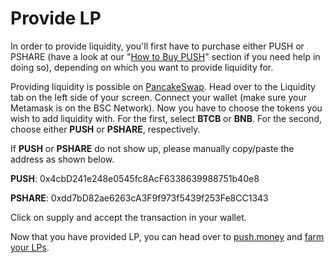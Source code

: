 # Provide LP

In order to provide liquidity, you'll first have to purchase either PUSH or PSHARE (have a look at our "[How to Buy PUSH](../welcome-start-here/faq-getting-started/how-to-buy-push.md)" section if you need help in doing so), depending on which you want to provide liquidity for.

Providing liquidity is possible on [PancakeSwap](https://pancakeswap.finance/add/0x7130d2A12B9BCbFAe4f2634d864A1Ee1Ce3Ead9c/0x522348779DCb2911539e76A1042aA922F9C47Ee3). Head over to the Liquidity tab on the left side of your screen. Connect your wallet (make sure your Metamask is on the BSC Network). Now you have to choose the tokens you wish to add liquidity with. For the first, select **BTCB** or **BNB**. For the second, choose either **PUSH** or **PSHARE**, respectively.

If **PUSH** or **PSHARE** do not show up, please manually copy/paste the address as shown below.

**PUSH**: 0x4cbD241e248e0545fc8AcF6338639988751b40e8

**PSHARE**: 0xdd7bD82ae6263cA3F9f973f5439f253Fe8CC1343

Click on supply and accept the transaction in your wallet.

Now that you have provided LP, you can head over to [push.money](https://app.bomb.money) and [farm your LPs](https://app.bomb.money/farm).
